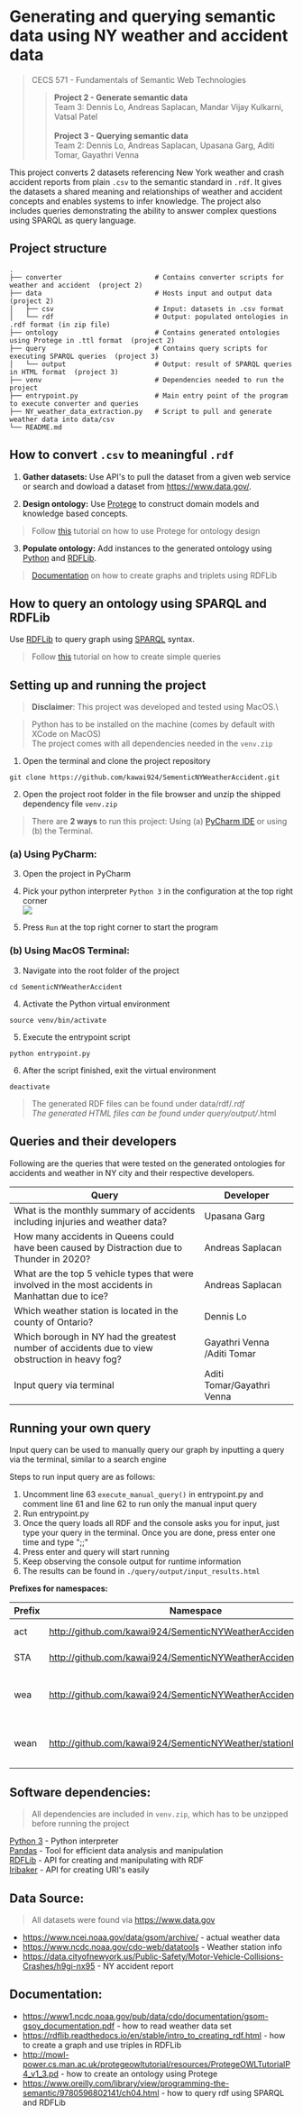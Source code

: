 # Generating and querying semantic data using NY weather and accident data

>CECS 571 - Fundamentals of Semantic Web Technologies
>>**Project 2 - Generate semantic data**\
>>Team 3: Dennis Lo, Andreas Saplacan, Mandar Vijay Kulkarni, Vatsal Patel\
>>\
>>**Project 3 - Querying semantic data**\
>>Team 2: Dennis Lo, Andreas Saplacan, Upasana Garg, Aditi Tomar, Gayathri Venna

This project converts 2 datasets referencing New York weather and crash accident reports from plain `.csv` to the semantic standard in `.rdf`. It gives the datasets a shared meaning and relationships of weather and accident concepts and enables systems to infer knowledge.
The project also includes queries demonstrating the ability to answer complex questions using SPARQL as query language.

## Project structure

    .
    ├── converter                       # Contains converter scripts for weather and accident  (project 2)
    ├── data                            # Hosts input and output data  (project 2)
    │   ├── csv                         # Input: datasets in .csv format
    │   └── rdf                         # Output: populated ontologies in .rdf format (in zip file)
    ├── ontology                        # Contains generated ontologies using Protege in .ttl format  (project 2)
    ├── query                           # Contains query scripts for executing SPARQL queries  (project 3)
    │   └── output                      # Output: result of SPARQL queries in HTML format  (project 3)
    ├── venv                            # Dependencies needed to run the project
    ├── entrypoint.py                   # Main entry point of the program to execute converter and queries
    ├── NY_weather_data_extraction.py   # Script to pull and generate weather data into data/csv
    └── README.md
    
## How to convert `.csv` to meaningful `.rdf`

1) **Gather datasets:** Use API's to pull the dataset from a given web service or search and dowload a dataset from https://www.data.gov/.

2) **Design ontology:** Use [Protege](https://protege.stanford.edu/) to construct domain models and knowledge based concepts.
> Follow [this](http://mowl-power.cs.man.ac.uk/protegeowltutorial/resources/ProtegeOWLTutorialP4_v1_3.pdf) tutorial on how to use Protege for ontology design

3) **Populate ontology:** Add instances to the generated ontology using [Python](https://www.python.org/) and [RDFLib](https://github.com/RDFLib/rdflib).
> [Documentation](https://rdflib.readthedocs.io/en/stable/intro_to_creating_rdf.html) on how to create graphs and triplets using RDFLib

## How to query an ontology using SPARQL and RDFLib

Use [RDFLib](https://github.com/RDFLib/rdflib) to query graph using [SPARQL](https://www.w3.org/TR/rdf-sparql-query/) syntax.
> Follow [this](https://www.oreilly.com/library/view/programming-the-semantic/9780596802141/ch04.html) tutorial on how to create simple queries


## Setting up and running the project
> **Disclaimer**: This project was developed and tested using MacOS.\

> Python has to be installed on the machine (comes by default with XCode on MacOS)\
> The project comes with all dependencies needed  in the `venv.zip` 


1) Open the terminal and clone the project repository 
```
git clone https://github.com/kawai924/SementicNYWeatherAccident.git
```

2) Open the project root folder in the file browser and unzip the shipped dependency file `venv.zip`

> There are **2 ways** to run this project: Using (a) [PyCharm IDE](https://www.jetbrains.com/pycharm/) or using (b) the Terminal.

### (a) Using PyCharm:

3) Open the project in PyCharm

4) Pick your python interpreter `Python 3` in the configuration at the top right corner\
![](https://cdn.discordapp.com/attachments/807016072074887192/823710750593777694/Screen_Shot_2021-03-22_at_5.12.14_PM.png)
   
5) Press `Run` at the top right corner to start the program

### (b) Using MacOS Terminal:

3) Navigate into the root folder of the project
```
cd SementicNYWeatherAccident
```

4) Activate the Python virtual environment 
```
source venv/bin/activate
```

5) Execute the entrypoint script
```
python entrypoint.py
```

6) After the script finished, exit the virtual environment
```
deactivate
```

> The generated RDF files can be found under data/rdf/*.rdf\
> The generated HTML files can be found under query/output/*.html

## Queries and their developers

Following are the queries that were tested on the generated ontologies for accidents and weather in NY city and their respective developers.

Query  | Developer
------------- | -------------
What is the monthly summary of accidents including injuries and weather data? | Upasana Garg
How many accidents in Queens could have been caused by Distraction due to Thunder in 2020? | Andreas Saplacan
What are the top 5 vehicle types that were involved in the most accidents in Manhattan due to ice? | Andreas Saplacan
Which weather station is located in the county of Ontario? | Dennis Lo
Which borough in NY had the greatest number of accidents due to view obstruction in heavy fog? | Gayathri Venna /Aditi Tomar
Input query via terminal | Aditi Tomar/Gayathri Venna


## Running your own query

Input query can be used to manually query our graph by inputting a query via the terminal, similar to a search engine

Steps to run input query are as follows: 

1. Uncomment line 63 `execute_manual_query()` in entrypoint.py and comment line 61 and line 62 to run only the manual input query
2. Run entrypoint.py
3. Once the query loads all RDF and the console asks you for input, just type your query in the terminal. Once you are done, press enter one time and type ";;"
4. Press enter and query will start running
5. Keep observing the console output for runtime information
6. The results can be found in `./query/output/input_results.html`


**Prefixes for namespaces:**

Prefix | Namespace | Description 
------------- | ------------- | -------------
act | http://github.com/kawai924/SementicNYWeatherAccident/accident# | Accident data
STA | http://github.com/kawai924/SementicNYWeatherAccident/station# | Weather station ID
wea | http://github.com/kawai924/SementicNYWeatherAccident/weather# | Weather type by station and date
wean | http://github.com/kawai924/SementicNYWeather/stationID# | Weather number by station and date

## Software dependencies:
> All dependencies are included in `venv.zip`, which has to be unzipped before running the project

[Python 3](https://www.python.org/downloads/) - Python interpreter\
[Pandas](https://pandas.pydata.org/) - Tool for efficient data analysis and manipulation\
[RDFLib](https://github.com/RDFLib/rdflib) - API for creating and manipulating with RDF \
[Iribaker](https://pypi.org/project/iribaker/) - API for creating URI's easily


## Data Source:
> All datasets were found via https://www.data.gov

- https://www.ncei.noaa.gov/data/gsom/archive/ - actual weather data 
- https://www.ncdc.noaa.gov/cdo-web/datatools - Weather station info 
- https://data.cityofnewyork.us/Public-Safety/Motor-Vehicle-Collisions-Crashes/h9gi-nx95 - NY accident report

## Documentation:
- https://www1.ncdc.noaa.gov/pub/data/cdo/documentation/gsom-gsoy_documentation.pdf - how to read weather data set
- https://rdflib.readthedocs.io/en/stable/intro_to_creating_rdf.html - how to create a graph and use triples in RDFLib
- http://mowl-power.cs.man.ac.uk/protegeowltutorial/resources/ProtegeOWLTutorialP4_v1_3.pd - how to create an ontology using Protege
- https://www.oreilly.com/library/view/programming-the-semantic/9780596802141/ch04.html - how to query rdf using SPARQL and RDFLib


